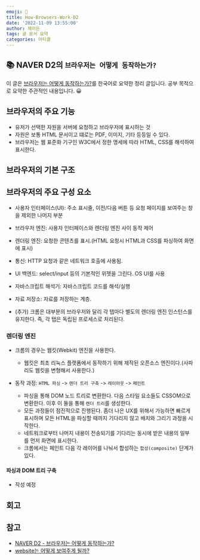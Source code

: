 ```yaml
---
emoji: 📖
title: How-Browsers-Work-D2
date: '2022-11-09 13:55:00'
author: 제이든
tags: 글 문서 요약
categories: 아티클
---
```


## 📚 NAVER D2의 `브라우저는 어떻게 동작하는가?`

이 글은 [브라우저는 어떻게 동작하는가?](https://d2.naver.com/helloworld/59361)를 한국어로 요약한 정리 글입니다. 공부 목적으로 요약한 주관적인 내용입니다. 😀

## 브라우저의 주요 기능

- 유저가 선택한 자원을 서버에 요청하고 브라우저에 표시하는 것
- 자원은 보통 HTML 문서이고 떄로는 PDF, 이미지, 기타 등등일 수 있다.
- 브라우저는 웹 표준화 기구인 W3C에서 정한 명세에 따라 HTML, CSS를 해석하여 표시한다.

## 브라우저의 기본 구조

## 브라우저의 주요 구성 요소

- 사용자 인터페이스(UI): 주소 표시줄, 이전/다음 버튼 등 요청 페이지를 보여주는 창을 제외한 나머지 부분
- 브라우저 엔진: 사용자 인터페이스와 렌더링 엔진 사이 동작 제어
- 렌더링 엔진: 요청한 콘텐츠를 표시.(HTML 요청시 HTML과 CSS를 파싱하여 화면에 표시)
- 통신: HTTP 요청과 같은 네트워크 호출에 사용됨.
- UI 백엔드: select/input 등의 기본적인 위젯을 그린다. OS UI를 사용
- 자바스크립트 해석기: 자바스크립트 코드를 해석/실행
- 자료 저장소: 자료를 저장하는 계층.

- (추가) 크롬은 대부분의 브라우저와 달리 각 탭마다 별도의 렌더링 엔진 인스턴스를 유지한다. 즉, 각 탭은 독립된 프로세스로 처리된다.

### 렌더링 엔진

- 크롬의 경우는 웹킷(Webkit) 엔진을 사용한다.
  - 웹킷은 최초 리눅스 플랫폼에서 동작하기 위해 제작된 오픈소스 엔진이다.(사파리도 웹킷을 변형해서 사용한다.)

- 동작 과정: `HTML 파싱` -> `렌더 트리 구축` -> `레이아웃` -> `페인트`
  - 파싱을 통해 DOM 노드 트리로 변환한다. 다음 스타일 요소들도 CSSOM으로 변환한다. 이후 이 둘을 통해 `렌더 트리`를 생성한다.
  - 모든 과정들이 점진적으로 진행된다. 좀더 나은 UX를 위해서 가능하면 빠르게 표시하며 모든 HTML을 파싱할 때까지 기다리지 않고 배치와 그리기 과정을 시작한다.
  - 네트워크로부터 나머지 내용이 전송되기를 기다리는 동시에 받은 내용의 일부를 먼저 화면에 표시한다.
  - 크롬에서는 페인트 다음 각 레이어를 나눠서 합성하는 `합성(composite)` 단계가 있다.

#### 파싱과 DOM 트리 구축

- 작성 예정

## 회고

## 참고

- [NAVER D2 - 브라우저는 어떻게 동작하는가?](https://d2.naver.com/helloworld/59361)
- [website는 어떻게 보여주게 될까?](https://pks2974.medium.com/website%EB%8A%94-%EC%96%B4%EB%96%BB%EA%B2%8C-%EB%B3%B4%EC%97%AC%EC%A3%BC%EA%B2%8C-%EB%90%A0%EA%B9%8C-f1193c844480)

```toc

```